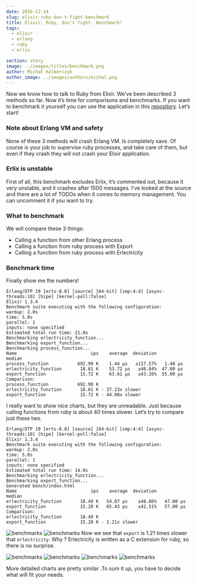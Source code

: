 ```yaml
---
date: 2016-12-14
slug: elixir-ruby-don-t-fight-benchmark
title: Elixir, Ruby, don’t fight. Benchmark!
tags:
  - elixir
  - erlang
  - ruby
  - erlix

section: story
image: ../images/titles/benchmark.png
author: Michał Kalbarczyk
author_image: ../images/authors/michal.png
---
```


Now we know how to talk to Ruby from Elixir. We’ve been described 3 methods so far. Now it’s time for comparisons and benchmarks. If you want to benchmark it yourself you can use the application in this [repository](https://github.com/fazibear/exrbbench). Let’s start!

### Note about Erlang VM and safety

None of these 3 methods will crash Erlang VM. Is completely save. Of course is your job to supervise ruby processes, and take care of them, but even if they crash they will not crash your Elixir application.

### Erlix is unstable

First of all, this benchmark excludes Erlix, it’s commented out, because it very unstable, and it crashes after 1500 messages. I’ve looked at the source and there are a lot of TODOs when it comes to memory management. You can uncomment it if you want to try.

### What to benchmark

We will compare these 3 things:

- Calling a function from other Erlang process
- Calling a function from ruby process with Export
- Calling a function from ruby process with Erlectricity

### Benchmark time

Finally show me the numbers!

```text
Erlang/OTP 19 [erts-8.0] [source] [64-bit] [smp:4:4] [async-threads:10] [hipe] [kernel-poll:false]
Elixir 1.3.4
Benchmark suite executing with the following configuration:
warmup: 2.0s
time: 5.0s
parallel: 1
inputs: none specified
Estimated total run time: 21.0s
Benchmarking erlectricity_function...
Benchmarking export_function...
Benchmarking process_function...
Name                            ips    average  deviation         median
process_function           692.99 K    1.44 μs   ±117.57%   1.40 μs
erlectricity_function       18.61 K    53.72 μs   ±46.84%  47.00 μs
export_function             15.72 K    63.61 μs   ±43.26%  55.00 μs
Comparison:
process_function           692.99 K
erlectricity_function       18.61 K - 37.23x slower
export_function             15.72 K - 44.08x slower
```

I really want to show nice charts, but they are unreadable. Just because calling functions from ruby is about 40 times slower. Let’s try to compare just these two.

```text
Erlang/OTP 19 [erts-8.0] [source] [64-bit] [smp:4:4] [async-threads:10] [hipe] [kernel-poll:false]
Elixir 1.3.4
Benchmark suite executing with the following configuration:
warmup: 2.0s
time: 5.0s
parallel: 1
inputs: none specified
Estimated total run time: 14.0s
Benchmarking erlectricity_function...
Benchmarking export_function...
Generated bench/index.html
Name                            ips    average  deviation         median
erlectricity_function       18.49 K   54.07 μs    ±48.86%   47.00 μs
export_function             15.28 K   65.43 μs    ±42.51%   57.00 μs
Comparison:
erlectricity_function       18.49 K
export_function             15.28 K - 1.21x slower
```

![benchmarks](../images/storiess/benchmarks1.png)
![benchmarks](../images/storiess/benchmarks2.png)
Now we see that `export` is 1.21 times slower that `erlectricity`. Why ?
Erlectricity is written as a C extension for ruby, so there is no surprise.

![benchmarks](../images/storiess/benchmarks3.png)
![benchmarks](../images/storiess/benchmarks4.png)
![benchmarks](../images/storiess/benchmarks5.png)
![benchmarks](../images/storiess/benchmarks6.png)

More detailed charts are pretty similar .To sum it up, you have to decide what will fit your needs.
